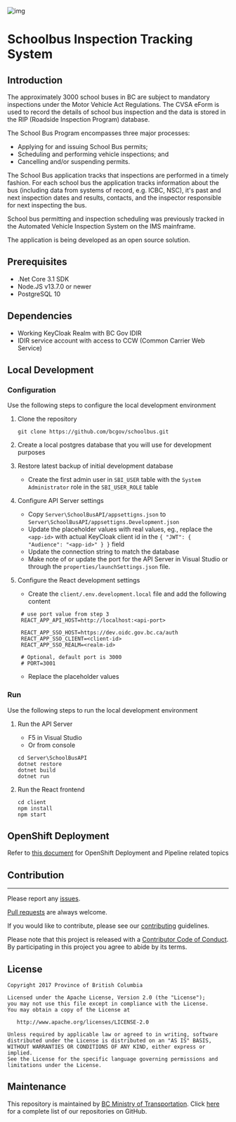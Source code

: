 ![img](https://img.shields.io/badge/Lifecycle-Stable-97ca00)

# Schoolbus Inspection Tracking System

## Introduction

The approximately 3000 school buses in BC are subject to mandatory inspections under the Motor Vehicle Act Regulations. The CVSA eForm is used to record the details of school bus inspection and the data is stored in the RIP (Roadside Inspection Program) database.

The School Bus Program encompasses three major processes:

- Applying for and issuing School Bus permits;
- Scheduling and performing vehicle inspections; and
- Cancelling and/or suspending permits.

The School Bus application tracks that inspections are performed in a timely fashion. For each school bus the application tracks information about the bus (including data from systems of record, e.g. ICBC, NSC), it's past and next inspection dates and results, contacts, and the inspector responsible for next inspecting the bus.

School bus permitting and inspection scheduling was previously tracked in the Automated Vehicle Inspection System on the IMS mainframe.

The application is being developed as an open source solution.

## Prerequisites

- .Net Core 3.1 SDK
- Node.JS v13.7.0 or newer
- PostgreSQL 10

## Dependencies

- Working KeyCloak Realm with BC Gov IDIR
- IDIR service account with access to CCW (Common Carrier Web Service)

## Local Development

### Configuration

Use the following steps to configure the local development environment

1. Clone the repository

   ```
   git clone https://github.com/bcgov/schoolbus.git
   ```

2. Create a local postgres database that you will use for development purposes

3. Restore latest backup of initial development database

   - Create the first admin user in `SBI_USER` table with the `System Administrator` role in the `SBI_USER_ROLE` table

4. Configure API Server settings

   - Copy `Server\SchoolBusAPI/appsettigns.json` to `Server\SchoolBusAPI/appsettigns.Development.json`
   - Update the placeholder values with real values, eg., replace the `<app-id>` with actual KeyCloak client id in the `{ "JWT": { "Audience": "<app-id>" } }` field
   - Update the connection string to match the database
   - Make note of or update the port for the API Server in Visual Studio or through the `properties/launchSettings.json` file.

5. Configure the React development settings

   - Create the `client/.env.development.local` file and add the following content

   ```
    # use port value from step 3
    REACT_APP_API_HOST=http://localhost:<api-port>

    REACT_APP_SSO_HOST=https://dev.oidc.gov.bc.ca/auth
    REACT_APP_SSO_CLIENT=<client-id>
    REACT_APP_SSO_REALM=<realm-id>

    # Optional, default port is 3000
    # PORT=3001
   ```

   - Replace the placeholder values

### Run

Use the following steps to run the local development environment

1. Run the API Server

   - F5 in Visual Studio
   - Or from console

   ```
   cd Server\SchoolBusAPI
   dotnet restore
   dotnet build
   dotnet run
   ```

2. Run the React frontend
   ```
   cd client
   npm install
   npm start
   ```

## OpenShift Deployment

Refer to [this document](openshift/README.md) for OpenShift Deployment and Pipeline related topics

## Contribution

---

Please report any [issues](https://github.com/bcgov/schoolbus/issues).

[Pull requests](https://github.com/bcgov/schoolbus/pulls) are always welcome.

If you would like to contribute, please see our [contributing](CONTRIBUTING.md) guidelines.

Please note that this project is released with a [Contributor Code of Conduct](CODE_OF_CONDUCT.md). By participating in this project you agree to abide by its terms.

## License

    Copyright 2017 Province of British Columbia

    Licensed under the Apache License, Version 2.0 (the "License");
    you may not use this file except in compliance with the License.
    You may obtain a copy of the License at

       http://www.apache.org/licenses/LICENSE-2.0

    Unless required by applicable law or agreed to in writing, software
    distributed under the License is distributed on an "AS IS" BASIS,
    WITHOUT WARRANTIES OR CONDITIONS OF ANY KIND, either express or implied.
    See the License for the specific language governing permissions and
    limitations under the License.

## Maintenance

This repository is maintained by [BC Ministry of Transportation](http://www.th.gov.bc.ca/).
Click [here](https://github.com/orgs/bcgov/teams/tran/repositories) for a complete list of our repositories on GitHub.

